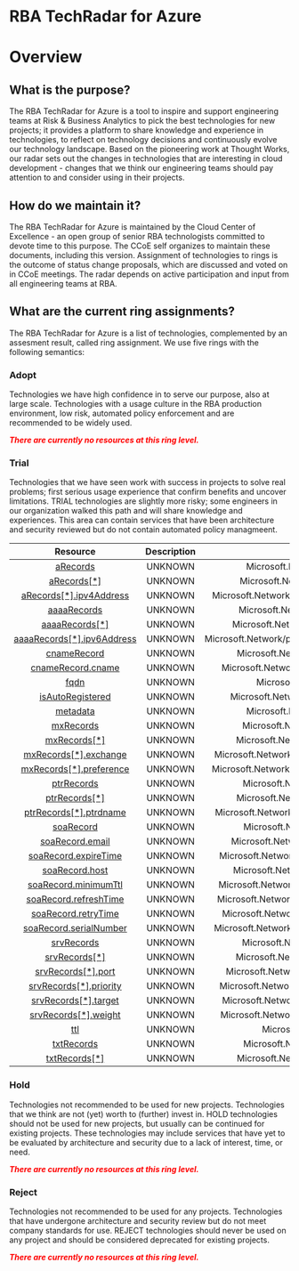 
RBA TechRadar for Azure
=======================

# Overview

## What is the purpose?


The RBA TechRadar for Azure is a tool to inspire and support engineering teams at Risk & Business Analytics to pick the best technologies for new projects; it provides a platform to share knowledge and experience in technologies, to reflect on technology decisions and continuously evolve our technology landscape.  Based on the pioneering work at Thought Works, our radar sets out the changes in technologies that are interesting in cloud development - changes that we think our engineering teams should pay attention to and consider using in their projects.
## How do we maintain it?


The RBA TechRadar for Azure is maintained by the Cloud Center of Excellence - an open group of senior RBA technologists committed to devote time to this purpose.  The CCoE self organizes to maintain these documents, including this version.  Assignment of technologies to rings is the outcome of status change proposals, which are discussed and voted on in CCoE meetings.  The radar depends on active participation and input from all engineering teams at RBA.
## What are the current ring assignments?


The RBA TechRadar for Azure is a list of technologies, complemented by an assesment result, called ring assignment.  We use five rings with the following semantics:
### Adopt


Technologies we have high confidence in to serve our purpose, also at large scale.  Technologies with a usage culture in the RBA production environment, low risk, automated policy enforcement and are recommended to be widely used.  
  
***<font color="red"> There are currently no resources at this ring level. </font>***
### Trial


Technologies that we have seen work with success in projects to solve real problems;  first serious usage experience that confirm benefits and uncover limitations.  TRIAL technologies are slightly more risky; some engineers in our organization walked this path and will share knowledge and experiences.  This area can contain services that have been architecture and security reviewed but do not contain automated policy managmeent.  

|Resource|Description|Path|Status|
| :---: | :---: | :---: | :---: |
|[aRecords](https://github.com/openrba/python-azure-techradar/blob/master/Microsoft.Network/privateDnsZones/AAAA/aRecords)|UNKNOWN|Microsoft.Network/privateDnsZones/AAAA/aRecords|TRIAL|
|[aRecords[*]](https://github.com/openrba/python-azure-techradar/blob/master/Microsoft.Network/privateDnsZones/AAAA/aRecords[*])|UNKNOWN|Microsoft.Network/privateDnsZones/AAAA/aRecords[*]|TRIAL|
|[aRecords[*].ipv4Address](https://github.com/openrba/python-azure-techradar/blob/master/Microsoft.Network/privateDnsZones/AAAA/aRecords[*].ipv4Address)|UNKNOWN|Microsoft.Network/privateDnsZones/AAAA/aRecords[*].ipv4Address|TRIAL|
|[aaaaRecords](https://github.com/openrba/python-azure-techradar/blob/master/Microsoft.Network/privateDnsZones/AAAA/aaaaRecords)|UNKNOWN|Microsoft.Network/privateDnsZones/AAAA/aaaaRecords|TRIAL|
|[aaaaRecords[*]](https://github.com/openrba/python-azure-techradar/blob/master/Microsoft.Network/privateDnsZones/AAAA/aaaaRecords[*])|UNKNOWN|Microsoft.Network/privateDnsZones/AAAA/aaaaRecords[*]|TRIAL|
|[aaaaRecords[*].ipv6Address](https://github.com/openrba/python-azure-techradar/blob/master/Microsoft.Network/privateDnsZones/AAAA/aaaaRecords[*].ipv6Address)|UNKNOWN|Microsoft.Network/privateDnsZones/AAAA/aaaaRecords[*].ipv6Address|TRIAL|
|[cnameRecord](https://github.com/openrba/python-azure-techradar/blob/master/Microsoft.Network/privateDnsZones/AAAA/cnameRecord)|UNKNOWN|Microsoft.Network/privateDnsZones/AAAA/cnameRecord|TRIAL|
|[cnameRecord.cname](https://github.com/openrba/python-azure-techradar/blob/master/Microsoft.Network/privateDnsZones/AAAA/cnameRecord.cname)|UNKNOWN|Microsoft.Network/privateDnsZones/AAAA/cnameRecord.cname|TRIAL|
|[fqdn](https://github.com/openrba/python-azure-techradar/blob/master/Microsoft.Network/privateDnsZones/AAAA/fqdn)|UNKNOWN|Microsoft.Network/privateDnsZones/AAAA/fqdn|TRIAL|
|[isAutoRegistered](https://github.com/openrba/python-azure-techradar/blob/master/Microsoft.Network/privateDnsZones/AAAA/isAutoRegistered)|UNKNOWN|Microsoft.Network/privateDnsZones/AAAA/isAutoRegistered|TRIAL|
|[metadata](https://github.com/openrba/python-azure-techradar/blob/master/Microsoft.Network/privateDnsZones/AAAA/metadata)|UNKNOWN|Microsoft.Network/privateDnsZones/AAAA/metadata|TRIAL|
|[mxRecords](https://github.com/openrba/python-azure-techradar/blob/master/Microsoft.Network/privateDnsZones/AAAA/mxRecords)|UNKNOWN|Microsoft.Network/privateDnsZones/AAAA/mxRecords|TRIAL|
|[mxRecords[*]](https://github.com/openrba/python-azure-techradar/blob/master/Microsoft.Network/privateDnsZones/AAAA/mxRecords[*])|UNKNOWN|Microsoft.Network/privateDnsZones/AAAA/mxRecords[*]|TRIAL|
|[mxRecords[*].exchange](https://github.com/openrba/python-azure-techradar/blob/master/Microsoft.Network/privateDnsZones/AAAA/mxRecords[*].exchange)|UNKNOWN|Microsoft.Network/privateDnsZones/AAAA/mxRecords[*].exchange|TRIAL|
|[mxRecords[*].preference](https://github.com/openrba/python-azure-techradar/blob/master/Microsoft.Network/privateDnsZones/AAAA/mxRecords[*].preference)|UNKNOWN|Microsoft.Network/privateDnsZones/AAAA/mxRecords[*].preference|TRIAL|
|[ptrRecords](https://github.com/openrba/python-azure-techradar/blob/master/Microsoft.Network/privateDnsZones/AAAA/ptrRecords)|UNKNOWN|Microsoft.Network/privateDnsZones/AAAA/ptrRecords|TRIAL|
|[ptrRecords[*]](https://github.com/openrba/python-azure-techradar/blob/master/Microsoft.Network/privateDnsZones/AAAA/ptrRecords[*])|UNKNOWN|Microsoft.Network/privateDnsZones/AAAA/ptrRecords[*]|TRIAL|
|[ptrRecords[*].ptrdname](https://github.com/openrba/python-azure-techradar/blob/master/Microsoft.Network/privateDnsZones/AAAA/ptrRecords[*].ptrdname)|UNKNOWN|Microsoft.Network/privateDnsZones/AAAA/ptrRecords[*].ptrdname|TRIAL|
|[soaRecord](https://github.com/openrba/python-azure-techradar/blob/master/Microsoft.Network/privateDnsZones/AAAA/soaRecord)|UNKNOWN|Microsoft.Network/privateDnsZones/AAAA/soaRecord|TRIAL|
|[soaRecord.email](https://github.com/openrba/python-azure-techradar/blob/master/Microsoft.Network/privateDnsZones/AAAA/soaRecord.email)|UNKNOWN|Microsoft.Network/privateDnsZones/AAAA/soaRecord.email|TRIAL|
|[soaRecord.expireTime](https://github.com/openrba/python-azure-techradar/blob/master/Microsoft.Network/privateDnsZones/AAAA/soaRecord.expireTime)|UNKNOWN|Microsoft.Network/privateDnsZones/AAAA/soaRecord.expireTime|TRIAL|
|[soaRecord.host](https://github.com/openrba/python-azure-techradar/blob/master/Microsoft.Network/privateDnsZones/AAAA/soaRecord.host)|UNKNOWN|Microsoft.Network/privateDnsZones/AAAA/soaRecord.host|TRIAL|
|[soaRecord.minimumTtl](https://github.com/openrba/python-azure-techradar/blob/master/Microsoft.Network/privateDnsZones/AAAA/soaRecord.minimumTtl)|UNKNOWN|Microsoft.Network/privateDnsZones/AAAA/soaRecord.minimumTtl|TRIAL|
|[soaRecord.refreshTime](https://github.com/openrba/python-azure-techradar/blob/master/Microsoft.Network/privateDnsZones/AAAA/soaRecord.refreshTime)|UNKNOWN|Microsoft.Network/privateDnsZones/AAAA/soaRecord.refreshTime|TRIAL|
|[soaRecord.retryTime](https://github.com/openrba/python-azure-techradar/blob/master/Microsoft.Network/privateDnsZones/AAAA/soaRecord.retryTime)|UNKNOWN|Microsoft.Network/privateDnsZones/AAAA/soaRecord.retryTime|TRIAL|
|[soaRecord.serialNumber](https://github.com/openrba/python-azure-techradar/blob/master/Microsoft.Network/privateDnsZones/AAAA/soaRecord.serialNumber)|UNKNOWN|Microsoft.Network/privateDnsZones/AAAA/soaRecord.serialNumber|TRIAL|
|[srvRecords](https://github.com/openrba/python-azure-techradar/blob/master/Microsoft.Network/privateDnsZones/AAAA/srvRecords)|UNKNOWN|Microsoft.Network/privateDnsZones/AAAA/srvRecords|TRIAL|
|[srvRecords[*]](https://github.com/openrba/python-azure-techradar/blob/master/Microsoft.Network/privateDnsZones/AAAA/srvRecords[*])|UNKNOWN|Microsoft.Network/privateDnsZones/AAAA/srvRecords[*]|TRIAL|
|[srvRecords[*].port](https://github.com/openrba/python-azure-techradar/blob/master/Microsoft.Network/privateDnsZones/AAAA/srvRecords[*].port)|UNKNOWN|Microsoft.Network/privateDnsZones/AAAA/srvRecords[*].port|TRIAL|
|[srvRecords[*].priority](https://github.com/openrba/python-azure-techradar/blob/master/Microsoft.Network/privateDnsZones/AAAA/srvRecords[*].priority)|UNKNOWN|Microsoft.Network/privateDnsZones/AAAA/srvRecords[*].priority|TRIAL|
|[srvRecords[*].target](https://github.com/openrba/python-azure-techradar/blob/master/Microsoft.Network/privateDnsZones/AAAA/srvRecords[*].target)|UNKNOWN|Microsoft.Network/privateDnsZones/AAAA/srvRecords[*].target|TRIAL|
|[srvRecords[*].weight](https://github.com/openrba/python-azure-techradar/blob/master/Microsoft.Network/privateDnsZones/AAAA/srvRecords[*].weight)|UNKNOWN|Microsoft.Network/privateDnsZones/AAAA/srvRecords[*].weight|TRIAL|
|[ttl](https://github.com/openrba/python-azure-techradar/blob/master/Microsoft.Network/privateDnsZones/AAAA/ttl)|UNKNOWN|Microsoft.Network/privateDnsZones/AAAA/ttl|TRIAL|
|[txtRecords](https://github.com/openrba/python-azure-techradar/blob/master/Microsoft.Network/privateDnsZones/AAAA/txtRecords)|UNKNOWN|Microsoft.Network/privateDnsZones/AAAA/txtRecords|TRIAL|
|[txtRecords[*]](https://github.com/openrba/python-azure-techradar/blob/master/Microsoft.Network/privateDnsZones/AAAA/txtRecords[*])|UNKNOWN|Microsoft.Network/privateDnsZones/AAAA/txtRecords[*]|TRIAL|

### Hold


Technologies not recommended to be used for new projects. Technologies that we think are not (yet) worth to (further) invest in.  HOLD technologies should not be used for new projects, but usually can be continued for existing projects.  These technologies may include services that have yet to be evaluated by architecture and security due to a lack of interest, time, or need.  
  
***<font color="red"> There are currently no resources at this ring level. </font>***
### Reject


Technologies not recommended to be used for any projects. Technologies that have undergone architecture and security review but do not meet company standards for use.  REJECT technologies should never be used on any project and should be considered deprecated for existing projects.  
  
***<font color="red"> There are currently no resources at this ring level. </font>***